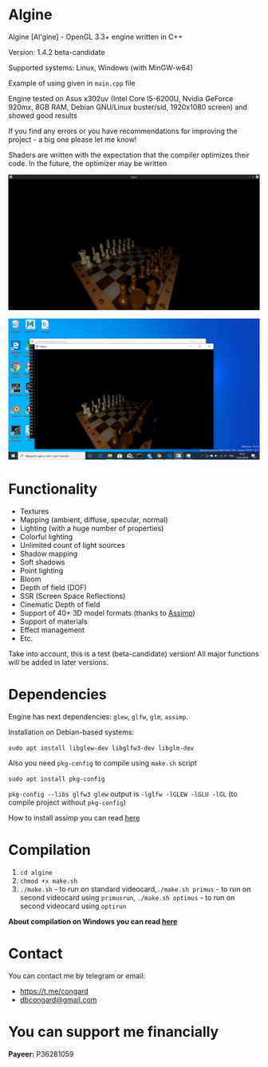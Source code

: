 # Algine
Algine [Al'gine] - OpenGL 3.3+ engine written in C++

Version: 1.4.2 beta-candidate

Supported systems: Linux, Windows (with MinGW-w64)

Example of using given in `main.cpp` file

Engine tested on Asus x302uv (Intel Core I5-6200U, Nvidia GeForce 920mx, 8GB RAM, Debian GNU/Linux buster/sid, 1920x1080 screen) and showed good results

If you find any errors or you have recommendations for improving the project - a big one please let me know!

Shaders are written with the expectation that the compiler optimizes their code. In the future, the optimizer may be written

![Algine v1.4.2 beta-candidate](pictures/1.png)

![Algine v1.4.2 beta-candidate](pictures/NVGF_920mx.png)

# Functionality
 * Textures
 * Mapping (ambient, diffuse, specular, normal)
 * Lighting (with a huge number of properties)
 * Colorful lighting
 * Unlimited count of light sources
 * Shadow mapping
 * Soft shadows
 * Point lighting
 * Bloom
 * Depth of field (DOF)
 * SSR (Screen Space Reflections)
 * Cinematic Depth of field
 * Support of 40+ 3D model formats (thanks to [Assimp](https://github.com/assimp/assimp))
 * Support of materials
 * Effect management
 * Etc.

Take into account, this is a test (beta-candidate) version! All major functions will be added in later versions.

# Dependencies
Engine has next dependencies: `glew`, `glfw`, `glm`, `assimp`.

Installation on Debian-based systems:

`sudo apt install libglew-dev libglfw3-dev libglm-dev`

Also you need `pkg-config` to compile using `make.sh` script

`sudo apt install pkg-config`

`pkg-config --libs glfw3 glew` output is `-lglfw -lGLEW -lGLU -lGL` (to compile project without `pkg-config`)

How to install assimp you can read [here](https://github.com/assimp/assimp/blob/master/Build.md)

# Compilation
1. `cd algine`
2. `chmod +x make.sh`
3. `./make.sh` - to run on standard videocard,`./make.sh primus` - to run on second videocard using `primusrun`, `./make.sh optimus` - to run on second videocard using `optirun`

**About compilation on Windows you can read [here](build.md)**

# Contact
You can contact me by telegram or email:
 * https://t.me/congard
 * dbcongard@gmail.com

# You can support me financially
<b>Payeer:</b> P36281059